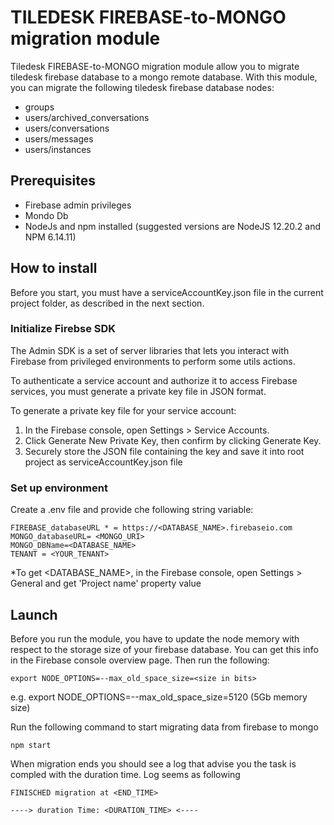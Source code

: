 # TILEDESK FIREBASE-to-MONGO migration module

Tiledesk FIREBASE-to-MONGO migration module allow you to migrate tiledesk firebase database to a mongo remote database. 
With this module, you can migrate the following tiledesk firebase database nodes:
- groups
- users/archived_conversations
- users/conversations
- users/messages
- users/instances

## Prerequisites
- Firebase admin privileges
- Mondo Db
- NodeJs and npm installed (suggested versions are NodeJS 12.20.2 and NPM 6.14.11)

## How to install
Before you start, you must have a serviceAccountKey.json file in the current project folder, as described in the next section. 

### Initialize Firebse SDK
The Admin SDK is a set of server libraries that lets you interact with Firebase from privileged environments to perform some utils actions.

To authenticate a service account and authorize it to access Firebase services, you must generate a private key file in JSON format.

To generate a private key file for your service account:
1. In the Firebase console, open Settings > Service Accounts.
2. Click Generate New Private Key, then confirm by clicking Generate Key.
3. Securely store the JSON file containing the key and save it into root project as serviceAccountKey.json file


### Set up environment

Create a .env file and provide che following string variable:
```
FIREBASE_databaseURL * = https://<DATABASE_NAME>.firebaseio.com
MONGO_databaseURL= <MONGO_URI>
MONGO_DBName=<DATABASE_NAME>
TENANT = <YOUR_TENANT>
```
*To get <DATABASE_NAME>, in the Firebase console, open Settings > General and get 'Project name' property value

## Launch
Before you run the module, you have to update the node memory with respect to the storage size of your firebase database. You can get this info in the Firebase console overview page. Then run the following:
```
export NODE_OPTIONS=--max_old_space_size=<size in bits>
```
e.g. export NODE_OPTIONS=--max_old_space_size=5120 (5Gb memory size)

Run the following command to start migrating data from firebase to mongo
```
npm start
```

When migration ends you should see a log that advise you the task is compled with the duration time. Log seems as following

```
FINISCHED migration at <END_TIME>

----> duration Time: <DURATION_TIME> <----

```



